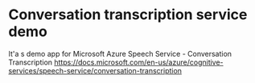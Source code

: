 # Conversation transcription service demo
It'a s demo app for Microsoft Azure Speech Service - Conversation Transcription
https://docs.microsoft.com/en-us/azure/cognitive-services/speech-service/conversation-transcription
